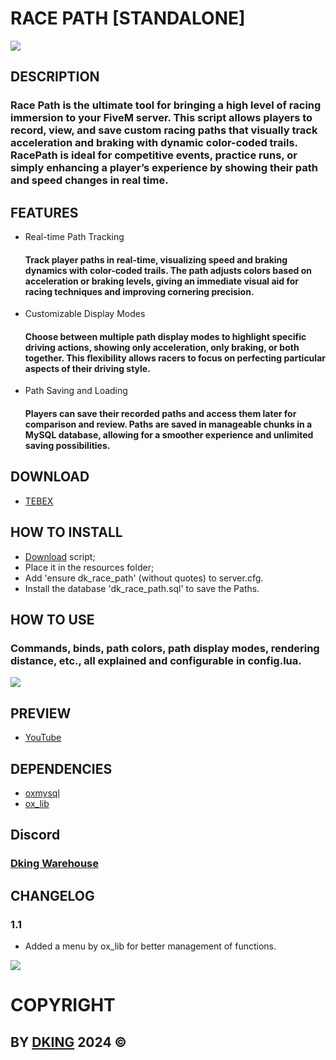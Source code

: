 # RACE PATH [STANDALONE]

![](https://cdn.discordapp.com/attachments/1295245827039563866/1312263084760498206/THUMB.png?ex=674bdbbc&is=674a8a3c&hm=734cdbc40e83b5c65d5b98fa80f7435f216329c96f256d657165ba39c50aeda5&)

## DESCRIPTION

### Race Path is the ultimate tool for bringing a high level of racing immersion to your FiveM server. This script allows players to record, view, and save custom racing paths that visually track acceleration and braking with dynamic color-coded trails. RacePath is ideal for competitive events, practice runs, or simply enhancing a player’s experience by showing their path and speed changes in real time.

## FEATURES

* Real-time Path Tracking
    #### Track player paths in real-time, visualizing speed and braking dynamics with color-coded trails. The path adjusts colors based on acceleration or braking levels, giving an immediate visual aid for racing techniques and improving cornering precision.
* Customizable Display Modes
    #### Choose between multiple path display modes to highlight specific driving actions, showing only acceleration, only braking, or both together. This flexibility allows racers to focus on perfecting particular aspects of their driving style.
* Path Saving and Loading
    #### Players can save their recorded paths and access them later for comparison and review. Paths are saved in manageable chunks in a MySQL database, allowing for a smoother experience and unlimited saving possibilities.

## DOWNLOAD

* [TEBEX](https://dking.tebex.io/package/6562199)

## HOW TO INSTALL

* [Download](https://keymaster.fivem.net/asset-grants) script;
* Place it in the resources folder;
* Add 'ensure dk_race_path' (without quotes) to server.cfg.
* Install the database 'dk_race_path.sql' to save the Paths.

## HOW TO USE

### Commands, binds, path colors, path display modes, rendering distance, etc., all explained and configurable in config.lua.
![](https://cdn.discordapp.com/attachments/1295245827039563866/1312263070319644744/config.png?ex=674bdbb8&is=674a8a38&hm=2a3f5994ae926600bafa3c0c12d6f564f3d273da6c724b05ed796d07141a8420&)

## PREVIEW

* [YouTube](https://youtu.be/JfWrEjP3NXc)

## DEPENDENCIES

* [oxmysql](https://github.com/overextended/oxmysql)
* [ox_lib](https://github.com/overextended/ox_lib)

## Discord

### [Dking Warehouse](https://discord.gg/Rw6vjcXspG)

## CHANGELOG

### 1.1

* Added a menu by ox_lib for better management of functions.

![](https://cdn.discordapp.com/attachments/1295245827039563866/1309778670038286386/image.png?ex=6742d1f1&is=67418071&hm=55a4ce3fb2997054d4f555f755c53f5bf7602cb8edad736a659b0fac0afbc881&)

# COPYRIGHT

## BY [DKING](https://github.com/Dking07) 2024 ©
